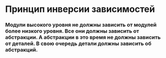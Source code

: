 # Принцип инверсии зависимостей

### Модули высокого уровня не должны зависить от модулей более низкого уровня. Все они должны зависить от абстракции. А абстракции в это время не должны зависить от деталей. В свою очередь детали должны зависить об абстракций.
